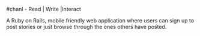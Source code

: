 #chanl - Read | Write |Interact

A Ruby on Rails, mobile friendly web application where users can sign up to post 
stories or just browse through the ones others have posted.

